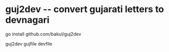 guj2dev -- convert gujarati letters to devnagari
=====

go install github.com/bakul/guj2dev

guj2dev gujfile devfile
